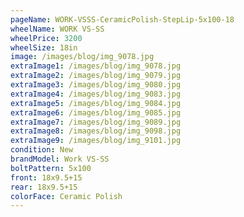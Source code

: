 ```yaml
---
pageName: WORK-VSSS-CeramicPolish-StepLip-5x100-18
wheelName: WORK VS-SS
wheelPrice: 3200
wheelSize: 18in
image: /images/blog/img_9078.jpg
extraImage1: /images/blog/img_9078.jpg
extraImage2: /images/blog/img_9079.jpg
extraImage3: /images/blog/img_9080.jpg
extraImage4: /images/blog/img_9083.jpg
extraImage5: /images/blog/img_9084.jpg
extraImage6: /images/blog/img_9085.jpg
extraImage7: /images/blog/img_9089.jpg
extraImage8: /images/blog/img_9098.jpg
extraImage9: /images/blog/img_9101.jpg
condition: New
brandModel: Work VS-SS
boltPattern: 5x100
front: 18x9.5+15
rear: 18x9.5+15
colorFace: Ceramic Polish
---
```

